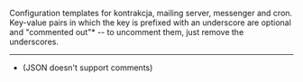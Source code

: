 Configuration templates for kontrakcja, mailing server, messenger and
cron. Key-value pairs in which the key is prefixed with an underscore are
optional and "commented out"* -- to uncomment them, just remove the
underscores.


---
* (JSON doesn't support comments)
